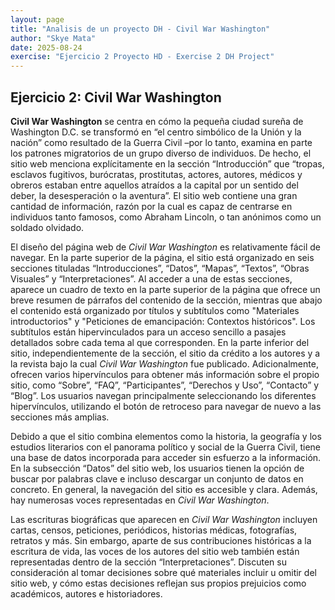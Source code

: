 ```yaml
---
layout: page
title: "Analisis de un proyecto DH - Civil War Washington"
author: "Skye Mata"
date: 2025-08-24
exercise: "Ejercicio 2 Proyecto HD - Exercise 2 DH Project"
---
```


## Ejercicio 2: Civil War Washington

**Civil War Washington** se centra en cómo la pequeña ciudad sureña de Washington D.C. se transformó en “el centro simbólico de la Unión y la nación” como resultado de la Guerra Civil –por lo tanto, examina en parte los patrones migratorios de un grupo diverso de individuos. De hecho, el sitio web menciona explícitamente en la sección “Introducción” que “tropas, esclavos fugitivos, burócratas, prostitutas, actores, autores, médicos y obreros estaban entre aquellos atraídos a la capital por un sentido del deber, la desesperación o la aventura”. El sitio web contiene una gran cantidad de información, razón por la cual es capaz de centrarse en individuos tanto famosos, como Abraham Lincoln, o tan anónimos como un soldado olvidado. 

El diseño del página web de *Civil War Washington* es relativamente fácil de navegar. En la parte superior de la página, el sitio está organizado en seis secciones tituladas “Introducciones”, “Datos”, “Mapas”, “Textos”, “Obras Visuales” y “Interpretaciones”. Al acceder a una de estas secciones, aparece un cuadro de texto en la parte superior de la página que ofrece un breve resumen de párrafos del contenido de la sección, mientras que abajo el contenido está organizado por títulos y subtítulos como "Materiales introductorios" y "Peticiones de emancipación: Contextos históricos". Los subtítulos están hipervinculados para un acceso sencillo a pasajes detallados sobre cada tema al que corresponden. En la parte inferior del sitio, independientemente de la sección, el sitio da crédito a los autores y a la revista bajo la cual *Civil War Washington* fue publicado. Adicionalmente, ofrecen varios hipervínculos para obtener más información sobre el propio sitio, como “Sobre”, “FAQ”, “Participantes”, “Derechos y Uso”, “Contacto” y “Blog”. Los usuarios navegan principalmente seleccionando los diferentes hipervínculos, utilizando el botón de retroceso para navegar de nuevo a las secciones más amplias. 

Debido a que el sitio combina elementos como la historia, la geografía y los estudios literarios con el panorama político y social de la Guerra Civil, tiene una base de datos incorporada para acceder sin esfuerzo a la información. En la subsección “Datos” del sitio web, los usuarios tienen la opción de buscar por palabras clave e incluso descargar un conjunto de datos en concreto. En general, la navegación del sitio es accesible y clara. Además, hay numerosas voces representadas en *Civil War Washington*. 

Las escrituras biográficas que aparecen en *Civil War Washington* incluyen cartas, censos, peticiones, periódicos, historias médicas, fotografías, retratos y más. Sin embargo, aparte de sus contribuciones históricas a la escritura de vida, las voces de los autores del sitio web también están representadas dentro de la sección “Interpretaciones”. Discuten su consideración al tomar decisiones sobre qué materiales incluir u omitir del sitio web, y cómo estas decisiones reflejan sus propios prejuicios como académicos, autores e historiadores.
 
